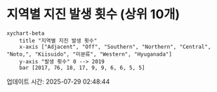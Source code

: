 # 지역별 지진 발생 횟수 (상위 10개)

```mermaid
xychart-beta
    title "지역별 지진 발생 횟수"
    x-axis ["Adjacent", "Off", "Southern", "Northern", "Central", "Noto,", "Kiisuido", "미분류", "Western", "Hyuganada"]
    y-axis "발생 횟수" 0 --> 2019
    bar [2017, 76, 18, 17, 9, 9, 6, 6, 5, 5]
```

업데이트 시간: 2025-07-29 02:48:44
